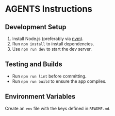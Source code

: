 # AGENTS Instructions

## Development Setup

1. Install Node.js (preferably via [nvm](https://github.com/nvm-sh/nvm)).
2. Run `npm install` to install dependencies.
3. Use `npm run dev` to start the dev server.

## Testing and Builds

- Run `npm run lint` before committing.
- Run `npm run build` to ensure the app compiles.

## Environment Variables

Create an `env` file with the keys defined in `README.md`.

